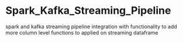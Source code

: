 # Spark_Kafka_Streaming_Pipeline

spark and kafka streaming pipeline integration with functionality to add more column level functions to applied on streaming dataframe
